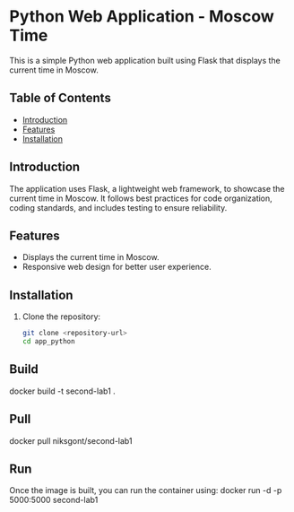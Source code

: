 # Python Web Application - Moscow Time

This is a simple Python web application built using Flask that displays the current time in Moscow.

## Table of Contents
- [Introduction](#introduction)
- [Features](#features)
- [Installation](#installation)

## Introduction

The application uses Flask, a lightweight web framework, to showcase the current time in Moscow. It follows best practices for code organization, coding standards, and includes testing to ensure reliability.

## Features

- Displays the current time in Moscow.
- Responsive web design for better user experience.

## Installation

1. Clone the repository:

   ```bash
   git clone <repository-url>
   cd app_python

## Build
docker build -t second-lab1 .

## Pull
docker pull niksgont/second-lab1

## Run
Once the image is built, you can run the container using:
docker run -d -p 5000:5000 second-lab1
